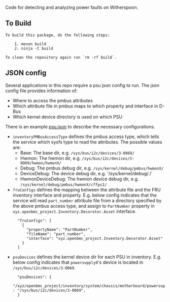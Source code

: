Code for detecting and analyzing power faults on Witherspoon.

## To Build
```
To build this package, do the following steps:

    1. meson build
    2. ninja -C build

To clean the repository again run `rm -rf build`.
```

## JSON config

Several applications in this repo require a psu json config to run.
The json config file provides information of:
* Where to access the pmbus attributes
* Which attribute file in pmbus maps to which property and interface in D-Bus
* Which kernel device directory is used on which PSU

There is an example [psu.json](example/psu.json) to describe the necessary
configurations.

* `inventoryPMBusAccessType` defines the pmbus access type, which tells the
   service which sysfs type to read the attributes.
   The possible values are:
   * Base: The base dir, e.g. `/sys/bus/i2c/devices/3-0069/`
   * Hwmon: The hwmon dir, e.g. `/sys/bus/i2c/devices/3-0069/hwmon/hwmonX/`
   * Debug: The pmbus debug dir, e.g. `/sys/kernel/debug/pmbus/hwmonX/`
   * DeviceDebug: The device debug dir, e.g. '/sys/kernel/debug/<driver>.<instance>/`
   * HwmonDeviceDebug: The hwmon device debug dir, e.g. `/sys/kernel/debug/pmbus/hwmonX/cffps1/`
* `fruConfigs` defines the mapping between the attribute file and the FRU
   inventory interface and property.
   E.g. below config indicates that the service will read `part_number`
   attribute file from a directory specified by the above pmbus access type,
   and assign to `PartNumber` property in
   `xyz.openbmc_project.Inventory.Decorator.Asset` interface.
   ```
     "fruConfigs": [
       {
         "propertyName": "PartNumber",
         "fileName": "part_number",
         "interface": "xyz.openbmc_project.Inventory.Decorator.Asset"
       }
     ]
   ```
* `psuDevices` defines the kernel device dir for each PSU in inventory.
   E.g. below config indicates that `powersupply0`'s device is located in
   `/sys/bus/i2c/devices/3-0069`.
   ```
     "psuDevices": {
       "/xyz/openbmc_project/inventory/system/chassis/motherboard/powersupply0" : "/sys/bus/i2c/devices/3-0069",
     }
   ```
